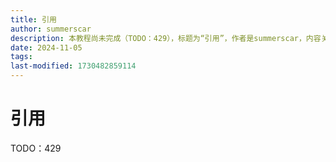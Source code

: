 ```yaml
---
title: 引用
author: summerscar
description: 本教程尚未完成（TODO：429），标题为“引用”，作者是summerscar，内容关于韩语学习中的引用方法。
date: 2024-11-05
tags:
last-modified: 1730482859114
---
```


# 引用

TODO：429
